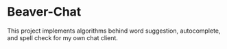 # Beaver-Chat
This project implements algorithms behind word suggestion, autocomplete, and spell check for my own chat client.
